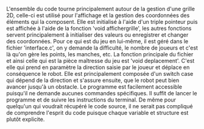 L'ensemble du code tourne principalement autour de la gestion d'une grille 2D, celle-ci est utilisé pour l'affichage et la gestion des coordonnées des éléments qui la composent.
Elle est initialisé à l'aide d'un triple pointeur puis est affichée à l'aide de la fonction 'void affichergrille', les autres fonctions servent principalement à initialiser des valeurs ou enregistrer et changer des coordonnées.
Pour ce qui est du jeu en lui-même, il est géré dans le fichier 'interface.c', on y demande la difficulté, le nombre de joueurs et c'est là qu'on gère les points, les manches, etc. La fonction principale du fichier
et ainsi celle qui est la pièce maîtresse du jeu est 'void deplacement'. C'est elle qui prend en paramètre la direction saisie par le joueur et déplace en conséquence le robot. Elle est principalement composée d'un switch case qui dépend de la direction et s'assure ensuite, 
que le robot peut bien avancer jusqu'à un obstacle. Le programme est facilement accessible puisqu'il ne demande aucunes commandes spécifiques. Il suffit de lancer le programme et de suivre les instructions du terminal.
De même pour quelqu'un qui voudrait récupéré le code source, il ne serait pas compliqué de comprendre l'esprit du code puisque chaque variable et structure est plutôt explicite.
